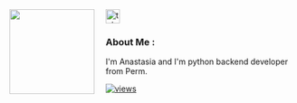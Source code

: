 <img align="left" style="margin-right: 20px" src="https://media.giphy.com/media/v1.Y2lkPTc5MGI3NjExeng0eGw5Y2w4OTFhZ3h0Zzc4enp4Yzc5c21ndnpqODIxNW54d3E4YyZlcD12MV9pbnRlcm5hbF9naWZfYnlfaWQmY3Q9Zw/3o7TKL99c114pKWM7u/giphy.gif" width="150" height="150"/>
<a href="https://t.me/Nesqvic" target="_blank">
  <img src="https://img.shields.io/static/v1?message=Telegram&logo=telegram&label=&color=2CA5E0&logoColor=white&labelColor=&style=for-the-badge" height="25" alt="telegram logo"/>
 </a>

### About Me :
<p align="left">I'm Anastasia and I'm python backend developer from Perm.

[![views](https://komarev.com/ghpvc/?username=kvasty&style=flat&color=313131&label=views)](https://github.com/kvasty)
